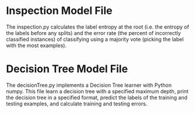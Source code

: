 
# Inspection Model File

The inspection.py calculates the label entropy at the root (i.e. the entropy of the labels before any splits) 
and the error rate (the percent of incorrectly classified instances) of classifying using a majority vote (picking the label with the most examples). 


# Decision Tree Model File
The decisionTree.py implements a Decision Tree learner with Python numpy. 
This file learn a decision tree with a specified maximum depth,
print the decision tree in a specified format, 
predict the labels of the training and testing examples,
and calculate training and testing errors.
